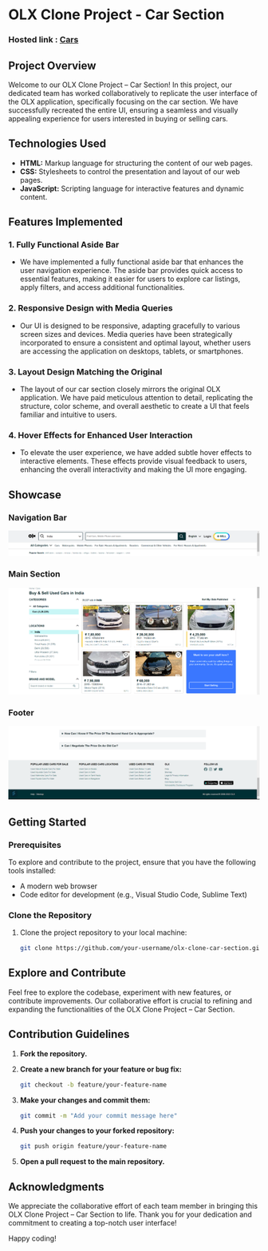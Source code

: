 # OLX Clone Project - Car Section


### Hosted link : <a href="https://olx-clone-5ba355.netlify.app/bharat/cars">Cars</a>

## Project Overview

Welcome to our OLX Clone Project – Car Section! In this project, our dedicated team has worked collaboratively to replicate the user interface of the OLX application, specifically focusing on the car section. We have successfully recreated the entire UI, ensuring a seamless and visually appealing experience for users interested in buying or selling cars.

## Technologies Used

- **HTML:** Markup language for structuring the content of our web pages.
- **CSS:** Stylesheets to control the presentation and layout of our web pages.
- **JavaScript:** Scripting language for interactive features and dynamic content.

## Features Implemented

### 1. Fully Functional Aside Bar
   - We have implemented a fully functional aside bar that enhances the user navigation experience. The aside bar provides quick access to essential features, making it easier for users to explore car listings, apply filters, and access additional functionalities.

### 2. Responsive Design with Media Queries
   - Our UI is designed to be responsive, adapting gracefully to various screen sizes and devices. Media queries have been strategically incorporated to ensure a consistent and optimal layout, whether users are accessing the application on desktops, tablets, or smartphones.

### 3. Layout Design Matching the Original
   - The layout of our car section closely mirrors the original OLX application. We have paid meticulous attention to detail, replicating the structure, color scheme, and overall aesthetic to create a UI that feels familiar and intuitive to users.

### 4. Hover Effects for Enhanced User Interaction
   - To elevate the user experience, we have added subtle hover effects to interactive elements. These effects provide visual feedback to users, enhancing the overall interactivity and making the UI more engaging.

## Showcase

### Navigation Bar
![Navigation Bar](img/navbar.png)

### Main Section
![Main Section](img/main-page.png)

### Footer
![Footer](img/footer.png)

## Getting Started

### Prerequisites
To explore and contribute to the project, ensure that you have the following tools installed:

- A modern web browser
- Code editor for development (e.g., Visual Studio Code, Sublime Text)

### Clone the Repository
1. Clone the project repository to your local machine:
   ```bash
   git clone https://github.com/your-username/olx-clone-car-section.git

## Explore and Contribute

Feel free to explore the codebase, experiment with new features, or contribute improvements. Our collaborative effort is crucial to refining and expanding the functionalities of the OLX Clone Project – Car Section.

## Contribution Guidelines

1. **Fork the repository.**

2. **Create a new branch for your feature or bug fix:**

    ```bash
    git checkout -b feature/your-feature-name
    ```
3. **Make your changes and commit them:**

    ```bash
    git commit -m "Add your commit message here"
    ```

4. **Push your changes to your forked repository:**

    ```bash
    git push origin feature/your-feature-name
    ```

5. **Open a pull request to the main repository.**

## Acknowledgments

We appreciate the collaborative effort of each team member in bringing this OLX Clone Project – Car Section to life. Thank you for your dedication and commitment to creating a top-notch user interface!

Happy coding!

